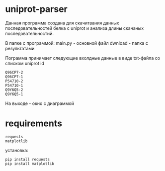 # uniprot-parser

Данная программа создана для скачитвания данных последовательностей  белка с uniprot и анализа длины скачаных последовательностий.

В папке с программой: 
main.py -  основной файл
dwnload - папка с результатами

Пограмма принимает следующие вхолдные данные в виде txt-файла со списком uniprot id 
~~~
Q96CP7-2
Q96CP7-1
P54710-2
P54710-1
Q9Y6Q5-2
Q9Y6Q5-1
~~~

На выходе - окно с диаграммой

# requirements 
~~~
requests
matplotlib
~~~
установка:
~~~
pip install requests
pip install matplotlib
~~~

